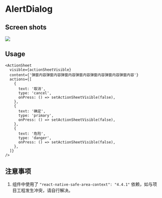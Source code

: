 # AlertDialog

## Screen shots

![](https://codeup.aliyun.com/61a498ef216a665eb18b936e/lanehub-frontend/lrn-app-components/raw/main/docs%2Fimages%2F20230316-123835.gif)

## Usage

```typescriptreact
<ActionSheet
  visible={actionSheetVisible}
  content={'弹窗内容弹窗内容弹窗内容弹窗内容弹窗内容弹窗内容弹窗内容'}
  actions={[
    {
      text: '取消',
      type: 'cancel',
      onPress: () => setActionSheetVisible(false),
    },
    {
      text: '确定',
      type: 'primary',
      onPress: () => setActionSheetVisible(false),
    },
    {
      text: '危险',
      type: 'danger',
      onPress: () => setActionSheetVisible(false),
    },
  ]}
/>
```
## 注意事项
1. 组件中使用了 `"react-native-safe-area-context": "4.4.1"` 依赖，如与项目工程发生冲突，请自行解决。